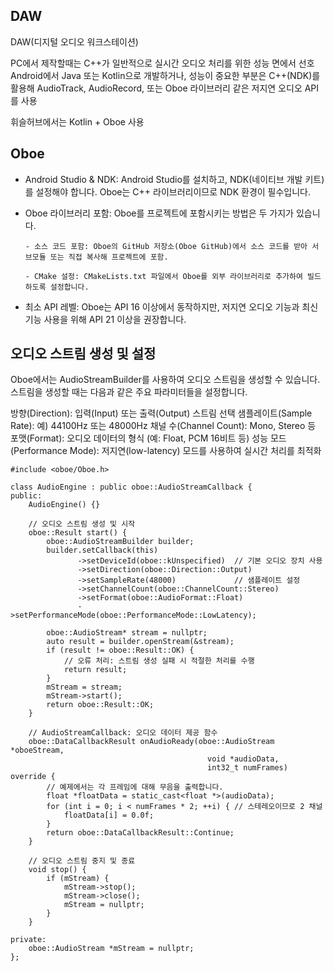 ## DAW

DAW(디지털 오디오 워크스테이션)

PC에서 제작할때는 C++가 일반적으로 실시간 오디오 처리를 위한 성능 면에서 선호
Android에서 Java 또는 Kotlin으로 개발하거나, 성능이 중요한 부분은 C++(NDK)를 활용해 AudioTrack, AudioRecord, 또는 Oboe 라이브러리 같은 저지연 오디오 API를 사용

휘슬허브에서는 Kotlin + Oboe 사용

## Oboe

- Android Studio & NDK:
  Android Studio를 설치하고, NDK(네이티브 개발 키트)를 설정해야 합니다. Oboe는 C++ 라이브러리이므로 NDK 환경이 필수입니다.

- Oboe 라이브러리 포함:
  Oboe를 프로젝트에 포함시키는 방법은 두 가지가 있습니다.

      - 소스 코드 포함: Oboe의 GitHub 저장소(Oboe GitHub)에서 소스 코드를 받아 서브모듈 또는 직접 복사해 프로젝트에 포함.

      - CMake 설정: CMakeLists.txt 파일에서 Oboe를 외부 라이브러리로 추가하여 빌드하도록 설정합니다.

- 최소 API 레벨:
  Oboe는 API 16 이상에서 동작하지만, 저지연 오디오 기능과 최신 기능 사용을 위해 API 21 이상을 권장합니다.

## 오디오 스트림 생성 및 설정

Oboe에서는 AudioStreamBuilder를 사용하여 오디오 스트림을 생성할 수 있습니다. 스트림을 생성할 때는 다음과 같은 주요 파라미터들을 설정합니다.

방향(Direction): 입력(Input) 또는 출력(Output) 스트림 선택
샘플레이트(Sample Rate): 예) 44100Hz 또는 48000Hz
채널 수(Channel Count): Mono, Stereo 등
포맷(Format): 오디오 데이터의 형식 (예: Float, PCM 16비트 등)
성능 모드(Performance Mode): 저지연(low-latency) 모드를 사용하여 실시간 처리를 최적화

```
#include <oboe/Oboe.h>

class AudioEngine : public oboe::AudioStreamCallback {
public:
    AudioEngine() {}

    // 오디오 스트림 생성 및 시작
    oboe::Result start() {
        oboe::AudioStreamBuilder builder;
        builder.setCallback(this)
               ->setDeviceId(oboe::kUnspecified)  // 기본 오디오 장치 사용
               ->setDirection(oboe::Direction::Output)
               ->setSampleRate(48000)             // 샘플레이트 설정
               ->setChannelCount(oboe::ChannelCount::Stereo)
               ->setFormat(oboe::AudioFormat::Float)
               ->setPerformanceMode(oboe::PerformanceMode::LowLatency);

        oboe::AudioStream* stream = nullptr;
        auto result = builder.openStream(&stream);
        if (result != oboe::Result::OK) {
            // 오류 처리: 스트림 생성 실패 시 적절한 처리를 수행
            return result;
        }
        mStream = stream;
        mStream->start();
        return oboe::Result::OK;
    }

    // AudioStreamCallback: 오디오 데이터 제공 함수
    oboe::DataCallbackResult onAudioReady(oboe::AudioStream *oboeStream,
                                            void *audioData,
                                            int32_t numFrames) override {
        // 예제에서는 각 프레임에 대해 무음을 출력합니다.
        float *floatData = static_cast<float *>(audioData);
        for (int i = 0; i < numFrames * 2; ++i) { // 스테레오이므로 2 채널
            floatData[i] = 0.0f;
        }
        return oboe::DataCallbackResult::Continue;
    }

    // 오디오 스트림 중지 및 종료
    void stop() {
        if (mStream) {
            mStream->stop();
            mStream->close();
            mStream = nullptr;
        }
    }

private:
    oboe::AudioStream *mStream = nullptr;
};

```

